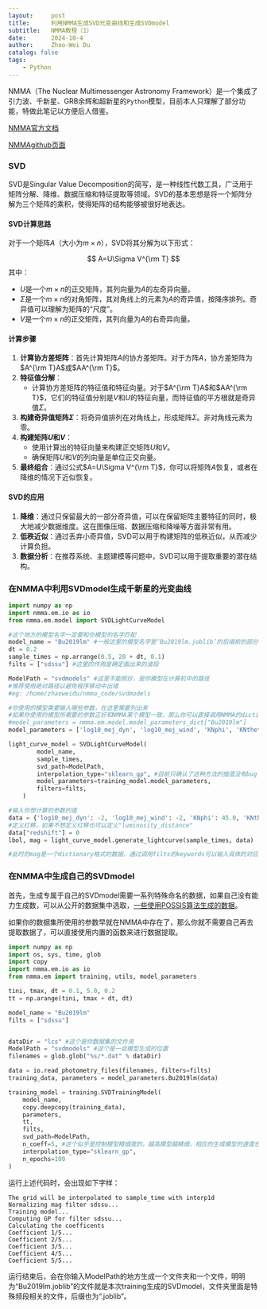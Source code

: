 ```yaml
---
layout:     post
title:      利用NMMA生成SVD光变曲线和生成SVDmodel
subtitle:   NMMA教程（1）
date:       2024-10-4
author:     Zhao-Wei Du
catalog: false
tags:
    - Python
---
```

NMMA（The Nuclear Multimessenger Astronomy Framework）是一个集成了引力波、千新星、GRB余辉和超新星的`Python`模型，目前本人只理解了部分功能，特做此笔记以方便后人借鉴。

[NMMA官方文档](https://nuclear-multimessenger-astronomy.github.io/nmma/#)

[NMMAgithub页面](https://github.com/nuclear-multimessenger-astronomy/nmma)

### SVD

SVD是Singular Value Decomposition的简写，是一种线性代数工具，广泛用于矩阵分解、降维、数据压缩和特征提取等领域。SVD的基本思想是将一个矩阵分解为三个矩阵的乘积，使得矩阵的结构能够被很好地表达。

#### SVD计算思路

对于一个矩阵$A$（大小为$m\times n$），SVD将其分解为以下形式：

$$
A=U\Sigma V^{\rm T}
$$
其中：

- $U$是一个$m\times n$的正交矩阵，其列向量为$A$的左奇异向量。
- $\Sigma$是一个$m\times n$的对角矩阵，其对角线上的元素为$A$的奇异值，按降序排列。奇异值可以理解为矩阵的“尺度”。
- $V$是一个$m\times n$的正交矩阵，其列向量为$A$的右奇异向量。

#### 计算步骤

1. **计算协方差矩阵**：首先计算矩阵$A$的协方差矩阵。对于方阵$A$，协方差矩阵为$A^{\rm T}A$或$AA^{\rm T}$。
2. **特征值分解**：
   - 计算协方差矩阵的特征值和特征向量。对于$A^{\rm T}A$和$AA^{\rm T}$，它们的特征值分别是$V$和$U$的特征向量，而特征值的平方根就是奇异值$\Sigma$。
3. **构建奇异值矩阵$\Sigma$**：将奇异值排列在对角线上，形成矩阵$\Sigma$。非对角线元素为零。
4. **构建矩阵$U$和$V$**：
   - 使用计算出的特征向量来构建正交矩阵$U$和$V$。
   - 确保矩阵$U$和$V$的列向量是单位正交向量。
5. **最终组合**：通过公式$A=U\Sigma V^{\rm T}$，你可以将矩阵$A$恢复，或者在降维的情况下近似恢复。

#### SVD的应用

1. **降维**：通过只保留最大的一部分奇异值，可以在保留矩阵主要特征的同时，极大地减少数据维度。这在图像压缩、数据压缩和降噪等方面非常有用。
2. **低秩近似**：通过丢弃小奇异值，SVD可以用于构建矩阵的低秩近似，从而减少计算负担。
3. **数据分析**：在推荐系统、主题建模等问题中，SVD可以用于提取重要的潜在结构。

### 在NMMA中利用SVDmodel生成千新星的光变曲线

```python
import numpy as np
import nmma.em.io as io
from nmma.em.model import SVDLightCurveModel

#这个地方的模型名字一定要和你模型的名字匹配
model_name = "Bu2019lm" #一般这里的模型名字是‘Bu2019lm.joblib’的后缀前的部分
dt = 0.2
sample_times = np.arrange(0.5, 20 + dt, 0.1)
filts = ["sdssu"] #这里的作用是确定画出来的波段

ModelPath = "svdmodels" #这里不能照抄，是你模型在计算机中的路径
#推荐使用绝对路径以避免程序移动中出错
#eg: /home/zhaoweidu/nmma_code/svdmodels

#你使用的模型需要输入哪些参数，在这里需要列出来
#如果你使用的模型所需要的参数正好和NMMA某个模型一致，那么你可以直接调用NMMA的dictionary来节约时间
#model_parameters = nmma.em.model.model_parameters_dict["Bu2019lm"]
model_parameters = ['log10_mej_dyn', 'log10_mej_wind', 'KNphi', 'KNtheta']

light_curve_model = SVDLightCurveModel(
        model_name,
        sample_times,
        svd_path=ModelPath,
        interpolation_type="sklearn_gp", #目前只确认了这种方法的插值没有bug
        model_parameters=training_model.model_parameters,
        filters=filts,
    )

#输入你想计算的参数的值
data = {'log10_mej_dyn': -2, 'log10_mej_wind': -2, 'KNphi': 45.0, 'KNtheta': 72.54}
#定义红移，如果不想定义红移也可以定义"luminosity_distance"
data["redshift"] = 0
lbol, mag = light_curve_model.generate_lightcurve(sample_times, data)

#此时的mag是一个dictionary格式的数据，通过调用filts的keywords可以输入具体的对应时间的绝对星等
```

### 在NMMA中生成自己的SVDmodel

首先，生成专属于自己的SVDmodel需要一系列特殊命名的数据，如果自己没有能力生成数，可以从公开的数据集中选取，[一些使用POSSIS算法生成的数据](https://drive.google.com/drive/folders/1QCajfQtxOc74NgFWkZTqG_dD1hGdLogB?usp=drive_link)。

如果你的数据集所使用的参数早就在NMMA中存在了，那么你就不需要自己再去提取数据了，可以直接使用内置的函数来进行数据提取。

```python
import numpy as np
import os, sys, time, glob
import copy
import nmma.em.io as io
from nmma.em import training, utils, model_parameters

tini, tmax, dt = 0.1, 5.0, 0.2
tt = np.arange(tini, tmax + dt, dt) 

model_name = "Bu2019lm"
filts = ["sdssu"]


dataDir = "lcs" #这个是你数据集的文件夹
ModelPath = "svdmodels" #这个是一会模型生成的位置
filenames = glob.glob("%s/*.dat" % dataDir)

data = io.read_photometry_files(filenames, filters=filts)
training_data, parameters = model_parameters.Bu2019lm(data)

training_model = training.SVDTrainingModel(
    model_name,
    copy.deepcopy(training_data),
    parameters,
    tt,
    filts,
    svd_path=ModelPath,
    n_coeff=5, #这个似乎是控制模型精细度的，越高模型越精细，相应的生成模型的速度也就越慢
    interpolation_type="sklearn_gp",
    n_epochs=100
)
```

运行上述代码时，会出现如下字样：

```
The grid will be interpolated to sample_time with interp1d
Normalizing mag filter sdssu...
Training model...
Computing GP for filter sdssu...
Calculating the coefficents
Coefficient 1/5...
Coefficient 2/5...
Coefficient 3/5...
Coefficient 4/5...
Coefficient 5/5...
```

运行结束后，会在你输入ModelPath的地方生成一个文件夹和一个文件，明明为“Bu2019lm.joblib”的文件就是本次training生成的SVDmodel，文件夹里面是特殊频段相关的文件，后缀也为“.joblib”。



